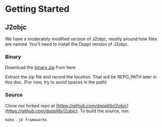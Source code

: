 # Getting Started

## J2objc

We have a moderately modified version of J2objc, mostly around how files are named. You'll need to install the Doppl version of J2objc.

### Binary

Download the [binary zip](https://s3.amazonaws.com/dopplmaven/dist.zip) from here 

Extract the zip file and record the location. That will be REPO_PATH later in this doc. (For now, try to avoid spaces in the path)

### Source

Clone our forked repo at [https://github.com/doppllib/j2objc](https://github.com/doppllib/j2objc). To build the source, run:

```
make -j8 frameworks
```

